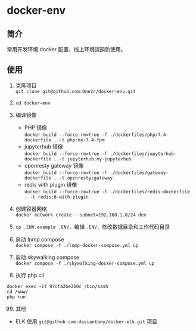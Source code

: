 # docker-env

## 简介
常用开发环境 docker 配置，线上环境请斟酌使用。

## 使用

1. 克隆项目  
```git clone git@github.com:One2r/docker-env.git```  

2. ```cd docker-env```

2. 编译镜像  
    - PHP 镜像  
    ```docker build --force-rm=true -f ./dockerfiles/php/7.4-dockerfile . -t php:my-7.4-fpm```
    - jupyterhub 镜像  
    ```docker build --force-rm=true -f ./dockerfiles/jupyterhub-dockerfile . -t jupyterhub:my-jupyterhub```
    - openresty gateway 镜像   
    ```docker build --force-rm=true -f ./dockerfiles/gateway-dockerfile . -t openresty:gateway```
    - redis with plugin 镜像   
    ```docker build --force-rm=true -f ./dockerfiles/redis-dockerfile . -t redis:6-with-plugin```

3. 创建容器网络   
```docker network create --subnet=192.168.1.0/24 dev```   

4. ```cp .ENV.example .ENV```，编辑 ```.ENV```，修改数据目录和工作代码目录

5. 启动 lnmp compose  
```docker compose -f ./lnmp-docker-compose.yml up```

6. 启动 skywalking compose  
```docker compose -f ./skywalking-docker-compose.yml up```

7. 执行 php cli   
```
docker exec -it 97cfa2be2b0c /bin/bash 
cd /www/
php run
```

99. 其他 
- ELK 使用 ```git@github.com:deviantony/docker-elk.git``` 项目
